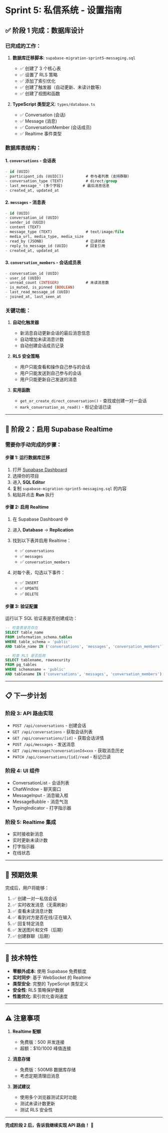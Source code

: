 # Sprint 5: 私信系统 - 设置指南

## ✅ 阶段 1 完成：数据库设计

### 已完成的工作：

1. **数据库迁移脚本**: `supabase-migration-sprint5-messaging.sql`
   - ✅ 创建了 3 个核心表
   - ✅ 设置了 RLS 策略
   - ✅ 添加了索引优化
   - ✅ 创建了触发器（自动更新、未读计数等）
   - ✅ 创建了视图和函数

2. **TypeScript 类型定义**: `types/database.ts`
   - ✅ Conversation (会话)
   - ✅ Message (消息)
   - ✅ ConversationMember (会话成员)
   - ✅ Realtime 事件类型

### 数据库表结构：

#### 1. `conversations` - 会话表
```sql
- id (UUID)
- participant_ids (UUID[])          # 参与者列表（支持群聊）
- conversation_type (TEXT)          # direct/group
- last_message_* (多个字段)         # 最后消息信息
- created_at, updated_at
```

#### 2. `messages` - 消息表
```sql
- id (UUID)
- conversation_id (UUID)
- sender_id (UUID)
- content (TEXT)
- message_type (TEXT)               # text/image/file
- media_url, media_type, media_size
- read_by (JSONB)                   # 已读状态
- reply_to_message_id (UUID)        # 回复引用
- created_at, updated_at
```

#### 3. `conversation_members` - 会话成员表
```sql
- conversation_id (UUID)
- user_id (UUID)
- unread_count (INTEGER)            # 未读消息数
- is_muted, is_pinned (BOOLEAN)
- last_read_message_id (UUID)
- joined_at, last_seen_at
```

### 关键功能：

1. **自动化触发器**
   - 新消息自动更新会话的最后消息信息
   - 自动增加未读消息计数
   - 自动创建会话成员记录

2. **RLS 安全策略**
   - 用户只能查看和操作自己参与的会话
   - 用户只能发送到自己参与的会话
   - 用户只能更新自己发送的消息

3. **实用函数**
   - `get_or_create_direct_conversation()` - 查找或创建一对一会话
   - `mark_conversation_as_read()` - 标记会话已读

---

## 🚀 阶段 2：启用 Supabase Realtime

### 需要你手动完成的步骤：

#### 步骤 1: 运行数据库迁移
1. 打开 [Supabase Dashboard](https://supabase.com/dashboard)
2. 选择你的项目
3. 进入 **SQL Editor**
4. 复制 `supabase-migration-sprint5-messaging.sql` 的内容
5. 粘贴并点击 **Run** 执行

#### 步骤 2: 启用 Realtime
1. 在 Supabase Dashboard 中
2. 进入 **Database** → **Replication**
3. 找到以下表并启用 Realtime：
   - ✅ `conversations`
   - ✅ `messages`
   - ✅ `conversation_members`

4. 对每个表，勾选以下事件：
   - ✅ `INSERT`
   - ✅ `UPDATE`
   - ✅ `DELETE`

#### 步骤 3: 验证配置
运行以下 SQL 验证表是否创建成功：
```sql
-- 检查表是否存在
SELECT table_name
FROM information_schema.tables
WHERE table_schema = 'public'
AND table_name IN ('conversations', 'messages', 'conversation_members');

-- 检查 RLS 是否启用
SELECT tablename, rowsecurity
FROM pg_tables
WHERE schemaname = 'public'
AND tablename IN ('conversations', 'messages', 'conversation_members');
```

---

## 📋 下一步计划

### 阶段 3: API 路由实现
- `POST /api/conversations` - 创建会话
- `GET /api/conversations` - 获取会话列表
- `GET /api/conversations/[id]` - 获取会话详情
- `POST /api/messages` - 发送消息
- `GET /api/messages?conversationId=xxx` - 获取消息历史
- `PATCH /api/conversations/[id]/read` - 标记已读

### 阶段 4: UI 组件
- ConversationList - 会话列表
- ChatWindow - 聊天窗口
- MessageInput - 消息输入框
- MessageBubble - 消息气泡
- TypingIndicator - 打字指示器

### 阶段 5: Realtime 集成
- 实时接收新消息
- 实时更新未读计数
- 打字指示器
- 在线状态

---

## 🎯 预期效果

完成后，用户将能够：
1. ✅ 创建一对一私信会话
2. ✅ 实时收发消息（无需刷新）
3. ✅ 查看未读消息计数
4. ✅ 看到对方是否在线/正在输入
5. ✅ 回复特定消息
6. ✅ 发送图片和文件（后期）
7. ✅ 创建群聊（后期）

---

## 🔧 技术特性

- **零额外成本**: 使用 Supabase 免费额度
- **实时同步**: 基于 WebSocket 的 Realtime
- **类型安全**: 完整的 TypeScript 类型定义
- **安全性**: RLS 策略保护数据
- **性能优化**: 索引优化查询速度

---

## ⚠️ 注意事项

1. **Realtime 配额**
   - 免费版：500 并发连接
   - 超额：$10/1000 峰值连接

2. **消息存储**
   - 免费版：500MB 数据库存储
   - 考虑定期清理旧消息

3. **测试建议**
   - 使用多个浏览器测试实时功能
   - 测试未读计数更新
   - 测试 RLS 安全性

---

**完成阶段 2 后，告诉我继续实现 API 路由！** 🚀
